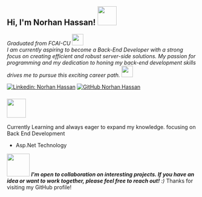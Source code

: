 <h2> Hi, I'm Norhan Hassan! <img src="https://media.giphy.com/media/mGcNjsfWAjY5AEZNw6/giphy.gif" width="50"></h2>
<p><em>Graduated from FCAI-CU <img src="https://media.giphy.com/media/fYSnHlufseco8Fh93Z/giphy.gif" width="30"></br> I am currently aspiring to become a Back-End Developer with a strong focus on creating efficient and robust server-side solutions. My passion for programming and my dedication to honing my back-end development skills drives me to pursue this exciting career path.
<img src="https://media.giphy.com/media/WUlplcMpOCEmTGBtBW/giphy.gif" width="30"> 
</em></p>

[![Linkedin: Norhan Hassan](https://img.shields.io/badge/-NorhanHassan-blue?style=flat-square&logo=Linkedin&logoColor=white&link=https://www.linkedin.com/in/thaianebraga/)](https://www.linkedin.com/in/norhan-hassan-755827211/)
[![GitHub Norhan Hassan](https://img.shields.io/github/followers/Norhan-Hassan?label=follow&style=social)](https://github.com/Norhan-Hassan)



### <img src="https://media.giphy.com/media/VgCDAzcKvsR6OM0uWg/giphy.gif" width="50"> 
Currently Learning
and always eager to expand my knowledge. focusing on
Back End Development 
- Asp.Net Technology

<img src="https://media.giphy.com/media/LnQjpWaON8nhr21vNW/giphy.gif" width="60"> 
<em><b>
I'm open to collaboration on interesting projects. If you have an idea or want to work together, please feel free to reach out!</b> :)
</em>
Thanks for visiting my GitHub profile! 

